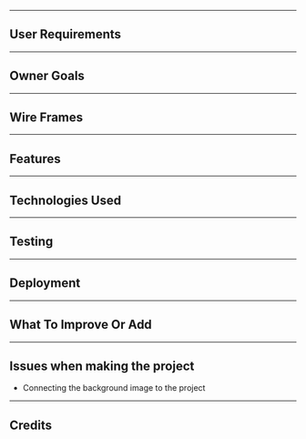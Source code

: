 ---------
## User Requirements

---------
## Owner Goals

---------
## Wire Frames

---------
## Features

---------
## Technologies Used

---------
## Testing

---------
## Deployment

---------
## What To Improve Or Add

---------
## Issues when making the project
* Connecting the background image to the project
---------
## Credits